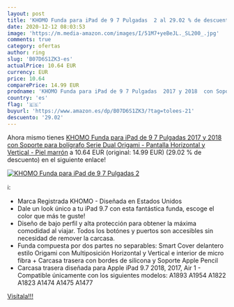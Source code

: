 ```yaml
---
layout: post
title: 'KHOMO Funda para iPad de 9 7 Pulgadas  2 al 29.02 % de descuento'
date: 2020-12-12 08:03:53
image: 'https://m.media-amazon.com/images/I/51M7+yeBeJL._SL200_.jpg'
comments: true
category: ofertas
author: ring
slug: 'B07D6S1ZK3-es'
actualPrice: 10.64 EUR
currency: EUR
price: 10.64
comparePrice: 14.99 EUR
prodname: 'KHOMO Funda para iPad de 9 7 Pulgadas  2017 y 2018  con Soporte para bolígrafo  Serie Dual Origami - Pantalla Horizontal y Vertical - Piel marrón'
country: 'es'
flag: '🇪🇸'
buyurl: 'https://www.amazon.es/dp/B07D6S1ZK3/?tag=tolees-21'
descuento: '29.02'
---
```


Ahora mismo tienes [KHOMO Funda para iPad de 9 7 Pulgadas  2017 y 2018  con Soporte para bolígrafo  Serie Dual Origami - Pantalla Horizontal y Vertical - Piel marrón](https://www.amazon.es/dp/B07D6S1ZK3/?tag=tolees-21) a 10.64 EUR (original: 14.99 EUR) (29.02 %  de descuento) en el siguiente enlace!

[![KHOMO Funda para iPad de 9 7 Pulgadas  2](https://m.media-amazon.com/images/I/51M7+yeBeJL._SL200_.jpg)](https://www.amazon.es/dp/B07D6S1ZK3/?tag=tolees-21)

ℹ️:

- Marca Registrada KHOMO - Diseñada en Estados Unidos
- Dale un look único a tu iPad 9.7 con esta fantástica funda, escoge el color que más te guste!
- Diseño de bajo perfil y alta protección para obtener la máxima comodidad al viajar. Todos los botónes y puertos son accesibles sin necesidad de remover la carcasa.
- Funda compuesta por dos partes no separables: Smart Cover delantero estilo Origami con Multiposición Horizontal y Vertical e interior de micro fibra + Carcasa trasera con bordes de silicona y Soporte Apple Pencil
- Carcasa trasera diseñada para Apple iPad 9.7 2018, 2017, Air 1 - Compatible únicamente con los siguientes modelos: A1893 A1954 A1822 A1823 A1474 A1475 A1477

[Visítala!!!](https://www.amazon.es/dp/B07D6S1ZK3/?tag=tolees-21)
